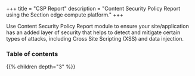 +++
title = "CSP Report"
description = "Content Security Policy Report using the Section edge compute platform."
+++

Use Content Security Policy Report module to ensure your site/application has an added layer of security that helps to detect and mitigate certain types of attacks, including Cross Site Scripting (XSS) and data injection.

### Table of contents

{{% children depth="3" %}}
